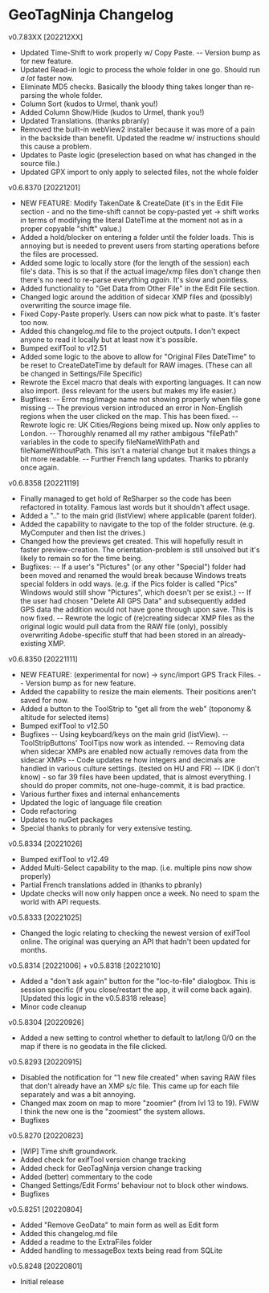 ﻿# GeoTagNinja Changelog
v0.7.83XX [202212XX]
- Updated Time-Shift to work properly w/ Copy Paste. 
-- Version bump as for new feature.
- Updated Read-in logic to process the whole folder in one go. Should run _a lot_ faster now.
- Eliminate MD5 checks. Basically the bloody thing takes longer than re-parsing the whole folder.
- Column Sort (kudos to Urmel, thank you!)
- Added Column Show/Hide (kudos to Urmel, thank you!)
- Updated Translations. (thanks pbranly)
- Removed the built-in webView2 installer because it was more of a pain in the backside than benefit. Updated the readme w/ instructions should this cause a problem.
- Updates to Paste logic (preselection based on what has changed in the source file.)
- Updated GPX import to only apply to selected files, not the whole folder


v0.6.8370 [20221201]
- NEW FEATURE: Modify TakenDate & CreateDate (it's in the Edit File section - and no the time-shift cannot be copy-pasted yet -> shift works in terms of modifying the literal DateTime at the moment not as in a proper copyable "shift" value.)
- Added a hold/blocker on entering a folder until the folder loads. This is annoying but is needed to prevent users from starting operations before the files are processed.
- Added some logic to locally store (for the length of the session) each file's data. This is so that if the actual image/xmp files don't change then there's no need to re-parse everything _again_. It's slow and pointless.
- Added functionality to "Get Data from Other File" in the Edit File section.
- Changed logic around the addition of sidecar XMP files and (possibly) overwriting the source image file.
- Fixed Copy-Paste properly. Users can now pick what to paste. It's faster too now.
- Added this changelog.md file to the project outputs. I don't expect anyone to read it locally but at least now it's possible.
- Bumped exifTool to v12.51
- Added some logic to the above to allow for "Original Files DateTime" to be reset to CreateDateTime by default for RAW images. (These can all be changed in Settings/File Specific)
- Rewrote the Excel macro that deals with exporting languages. It can now also import. (less relevant for the users but makes my life easier.)
- Bugfixes:
-- Error msg/image name not showing properly when file gone missing
-- The previous version introduced an error in Non-English regions when the user clicked on the map. This has been fixed.
-- Rewrote logic re: UK Cities/Regions being mixed up. Now only applies to London.
-- Thoroughly renamed all my rather ambigous "filePath" variables in the code to specify fileNameWithPath and fileNameWithoutPath. This isn't a material change but it makes things a bit more readable.
-- Further French lang updates. Thanks to pbranly once again.

v0.6.8358 [20221119]
- Finally managed to get hold of ReSharper so the code has been refactored in totality. Famous last words but it shouldn't affect usage.
- Added a ".." to the main grid (listView) where applicable (parent folder).
- Added the capability to navigate to the top of the folder structure. (e.g. MyComputer and then list the drives.)
- Changed how the previews get created. This will hopefully result in faster preview-creation. The orientation-problem is still unsolved but it's likely to remain so for the time being.
- Bugfixes:
-- If a user's "Pictures" (or any other "Special") folder had been moved and renamed the would break because Windows treats special folders in odd ways. (e.g. if the Pics folder is called "Pics" Windows would still show "Pictures", which doesn't per se exist.)
-- If the user had chosen "Delete All GPS Data" and subsequently added GPS data the addition would not have gone through upon save. This is now fixed.
-- Rewrote the logic of (re)creating sidecar XMP files as the original logic would pull data from the RAW file (only), possibly overwriting Adobe-specific stuff that had been stored in an already-existing XMP.

v0.6.8350 [20221111]
- NEW FEATURE: (experimental for now) -> sync/import GPS Track Files.
-- Version bump as for new feature.
- Added the capability to resize the main elements. Their positions aren't saved for now.
- Added a button to the ToolStrip to "get all from the web" (toponomy & altitude for selected items)
- Bumped exifTool to v12.50
- Bugfixes 
-- Using keyboard/keys on the main grid (listView).
-- ToolStripButtons' ToolTips now work as intended.
-- Removing data when sidecar XMPs are enabled now actually removes data from the sidecar XMPs
-- Code updates re how integers and decimals are handled in various culture settings. (tested on HU and FR)
-- IDK (i don't know) - so far 39 files have been updated, that is almost everything. I should do proper commits, not one-huge-commit, it is bad practice.
- Various further fixes and internal enhancements
- Updated the logic of language file creation
- Code refactoring
- Updates to nuGet packages
- Special thanks to pbranly for very extensive testing.

v0.5.8334 [20221026]
- Bumped exifTool to v12.49
- Added Multi-Select capability to the map. (i.e. multiple pins now show properly)
- Partial French translations added in (thanks to pbranly)
- Update checks will now only happen once a week. No need to spam the world with API requests.

v0.5.8333 [20221025]
- Changed the logic relating to checking the newest version of exifTool online. The original was querying an API that hadn't been updated for months.

v0.5.8314 [20221006] + v0.5.8318 [20221010]
- Added a "don't ask again" button for the "loc-to-file" dialogbox. This is session specific (if you close/restart the app, it will come back again). [Updated this logic in the v0.5.8318 release]
- Minor code cleanup

v0.5.8304 [20220926]
- Added a new setting to control whether to default to lat/long 0/0 on the map if there is no geodata in the file clicked.

v0.5.8293 [20220915]
- Disabled the notification for "1 new file created" when saving RAW files that don't already have an XMP s/c file. This came up for each file separately and was a bit annoying.
- Changed max zoom on map to more "zoomier" (from lvl 13 to 19). FWIW I think the new one is the "zoomiest" the system allows.
- Bugfixes

v0.5.8270 [20220823]
- [WIP] Time shift groundwork.
- Added check for exifTool version change tracking
- Added check for GeoTagNinja version change tracking
- Added (better) commentary to the code
- Changed Settings/Edit Forms' behaviour not to block other windows.
- Bugfixes

v0.5.8251 [20220804]
- Added "Remove GeoData" to main form as well as Edit form
- Added this changelog.md file
- Added a readme to the ExtraFiles folder
- Added handling to messageBox texts being read from SQLite
 
v0.5.8248 [20220801]
- Initial release